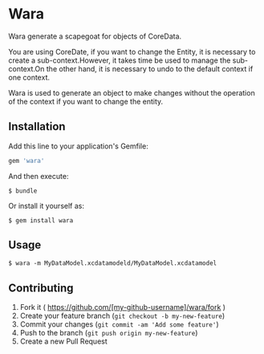 # Wara

Wara generate a scapegoat for objects of CoreData.

You are using CoreDate, if you want to change the Entity, it is necessary to create a sub-context.However, it takes time be used to manage the sub-context.On the other hand, it is necessary to undo to the default context if one context.

Wara is used to generate an object to make changes without the operation of the context if you want to change the entity.


## Installation

Add this line to your application's Gemfile:

```ruby
gem 'wara'
```

And then execute:

    $ bundle

Or install it yourself as:

    $ gem install wara

## Usage

    $ wara -m MyDataModel.xcdatamodeld/MyDataModel.xcdatamodel

## Contributing

1. Fork it ( https://github.com/[my-github-username]/wara/fork )
2. Create your feature branch (`git checkout -b my-new-feature`)
3. Commit your changes (`git commit -am 'Add some feature'`)
4. Push to the branch (`git push origin my-new-feature`)
5. Create a new Pull Request
